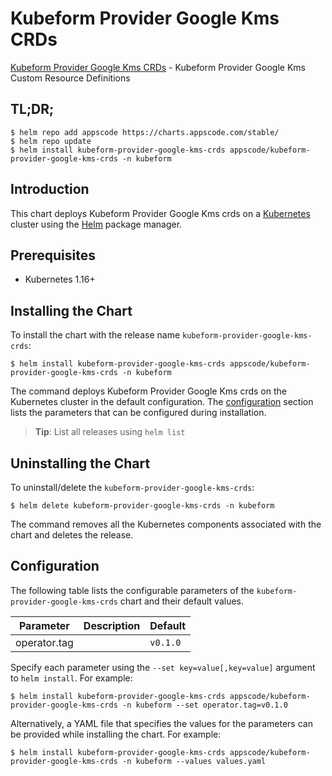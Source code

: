 # Kubeform Provider Google Kms CRDs

[Kubeform Provider Google Kms CRDs](https://github.com/kubeform) - Kubeform Provider Google Kms Custom Resource Definitions

## TL;DR;

```console
$ helm repo add appscode https://charts.appscode.com/stable/
$ helm repo update
$ helm install kubeform-provider-google-kms-crds appscode/kubeform-provider-google-kms-crds -n kubeform
```

## Introduction

This chart deploys Kubeform Provider Google Kms crds on a [Kubernetes](http://kubernetes.io) cluster using the [Helm](https://helm.sh) package manager.

## Prerequisites

- Kubernetes 1.16+

## Installing the Chart

To install the chart with the release name `kubeform-provider-google-kms-crds`:

```console
$ helm install kubeform-provider-google-kms-crds appscode/kubeform-provider-google-kms-crds -n kubeform
```

The command deploys Kubeform Provider Google Kms crds on the Kubernetes cluster in the default configuration. The [configuration](#configuration) section lists the parameters that can be configured during installation.

> **Tip**: List all releases using `helm list`

## Uninstalling the Chart

To uninstall/delete the `kubeform-provider-google-kms-crds`:

```console
$ helm delete kubeform-provider-google-kms-crds -n kubeform
```

The command removes all the Kubernetes components associated with the chart and deletes the release.

## Configuration

The following table lists the configurable parameters of the `kubeform-provider-google-kms-crds` chart and their default values.

|  Parameter   | Description | Default  |
|--------------|-------------|----------|
| operator.tag |             | `v0.1.0` |


Specify each parameter using the `--set key=value[,key=value]` argument to `helm install`. For example:

```console
$ helm install kubeform-provider-google-kms-crds appscode/kubeform-provider-google-kms-crds -n kubeform --set operator.tag=v0.1.0
```

Alternatively, a YAML file that specifies the values for the parameters can be provided while
installing the chart. For example:

```console
$ helm install kubeform-provider-google-kms-crds appscode/kubeform-provider-google-kms-crds -n kubeform --values values.yaml
```
